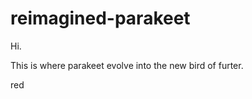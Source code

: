 # reimagined-parakeet
<body> Hi. </body>
<p>This is where parakeet evolve into the new bird of furter.</p>
<p><body><textcolor>red</textcolor></body></p>
